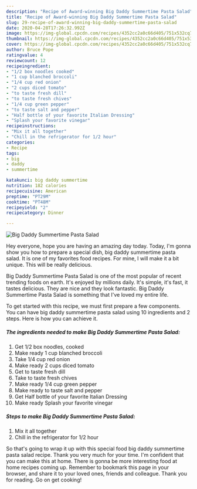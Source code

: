 ```yaml
---
description: "Recipe of Award-winning Big Daddy Summertime Pasta Salad"
title: "Recipe of Award-winning Big Daddy Summertime Pasta Salad"
slug: 29-recipe-of-award-winning-big-daddy-summertime-pasta-salad
date: 2020-04-28T17:26:32.992Z
image: https://img-global.cpcdn.com/recipes/4352cc2a0c66d405/751x532cq70/big-daddy-summertime-pasta-salad-recipe-main-photo.jpg
thumbnail: https://img-global.cpcdn.com/recipes/4352cc2a0c66d405/751x532cq70/big-daddy-summertime-pasta-salad-recipe-main-photo.jpg
cover: https://img-global.cpcdn.com/recipes/4352cc2a0c66d405/751x532cq70/big-daddy-summertime-pasta-salad-recipe-main-photo.jpg
author: Bruce Pope
ratingvalue: 4
reviewcount: 12
recipeingredient:
- "1/2 box noodles cooked"
- "1 cup blanched broccoli"
- "1/4 cup red onion"
- "2 cups diced tomato"
- "to taste fresh dill"
- "to taste fresh chives"
- "1/4 cup green pepper"
- "to taste salt and pepper"
- "Half bottle of your favorite Italian Dressing"
- "Splash your favorite vinegar"
recipeinstructions:
- "Mix it all together"
- "Chill in the refrigerator for 1/2 hour"
categories:
- Recipe
tags:
- big
- daddy
- summertime

katakunci: big daddy summertime 
nutrition: 182 calories
recipecuisine: American
preptime: "PT29M"
cooktime: "PT48M"
recipeyield: "2"
recipecategory: Dinner

---
```



![Big Daddy Summertime Pasta Salad](https://img-global.cpcdn.com/recipes/4352cc2a0c66d405/751x532cq70/big-daddy-summertime-pasta-salad-recipe-main-photo.jpg)

Hey everyone, hope you are having an amazing day today. Today, I'm gonna show you how to prepare a special dish, big daddy summertime pasta salad. It is one of my favorites food recipes. For mine, I will make it a bit unique. This will be really delicious.



Big Daddy Summertime Pasta Salad is one of the most popular of recent trending foods on earth. It's enjoyed by millions daily. It's simple, it's fast, it tastes delicious. They are nice and they look fantastic. Big Daddy Summertime Pasta Salad is something that I've loved my entire life.


To get started with this recipe, we must first prepare a few components. You can have big daddy summertime pasta salad using 10 ingredients and 2 steps. Here is how you can achieve it.

##### The ingredients needed to make Big Daddy Summertime Pasta Salad:

1. Get 1/2 box noodles, cooked
1. Make ready 1 cup blanched broccoli
1. Take 1/4 cup red onion
1. Make ready 2 cups diced tomato
1. Get to taste fresh dill
1. Take to taste fresh chives
1. Make ready 1/4 cup green pepper
1. Make ready to taste salt and pepper
1. Get Half bottle of your favorite Italian Dressing
1. Make ready Splash your favorite vinegar




##### Steps to make Big Daddy Summertime Pasta Salad:

1. Mix it all together
1. Chill in the refrigerator for 1/2 hour




So that's going to wrap it up with this special food big daddy summertime pasta salad recipe. Thank you very much for your time. I'm confident that you can make this at home. There is gonna be more interesting food at home recipes coming up. Remember to bookmark this page in your browser, and share it to your loved ones, friends and colleague. Thank you for reading. Go on get cooking!
